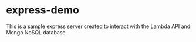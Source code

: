 # express-demo

This is a sample express server created to interact with the Lambda API and Mongo NoSQL database.
